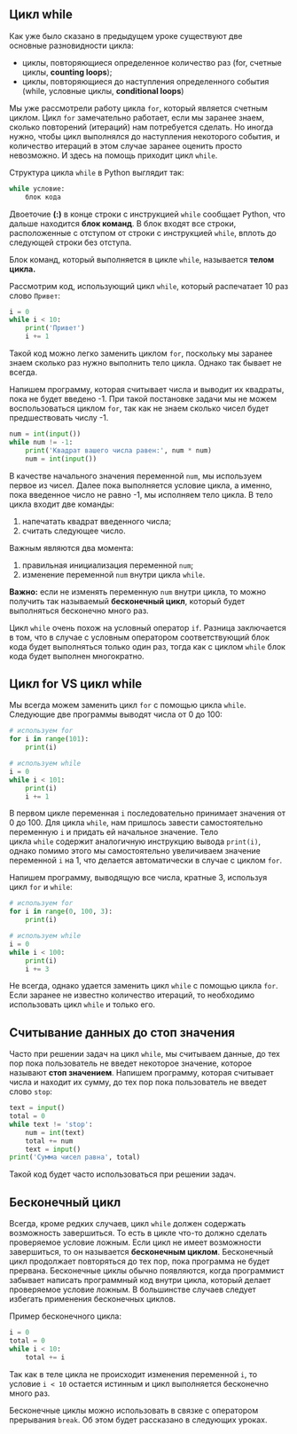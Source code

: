 ## Цикл while

Как уже было сказано в предыдущем уроке существуют две основные разновидности цикла:

-   циклы, повторяющиеся определенное количество раз (for, счетные циклы, **counting loops**);
-   циклы, повторяющиеся до наступления определенного события (while, условные циклы, **conditional loops**)

Мы уже рассмотрели работу цикла `for`, который является счетным циклом. Цикл `for` замечательно работает, если мы заранее знаем, сколько повторений (итераций) нам потребуется сделать. Но иногда нужно, чтобы цикл выполнялся до наступления некоторого события, и количество итераций в этом случае заранее оценить просто невозможно. И здесь на помощь приходит цикл `while`.

Структура цикла `while` в Python выглядит так:

```python
while условие:
    блок кода
```

Двоеточие **(:)** в конце строки с инструкцией `while` сообщает Python, что дальше находится **блок команд**. В блок входят все строки, расположенные с отступом от строки с инструкцией `while`, вплоть до следующей строки без отступа.

Блок команд, который выполняется в цикле `while`, называется **телом цикла.**

Рассмотрим код, использующий цикл `while`, который распечатает 10 раз слово `Привет`:

```python
i = 0
while i < 10:
    print('Привет')
    i += 1
```

Такой код можно легко заменить циклом `for`, поскольку мы заранее знаем сколько раз нужно выполнить тело цикла. Однако так бывает не всегда.

Напишем программу, которая считывает числа и выводит их квадраты, пока не будет введено -1. При такой постановке задачи мы не можем воспользоваться циклом `for`, так как не знаем сколько чисел будет предшествовать числу -1.

```python
num = int(input())
while num != -1:
    print('Квадрат вашего числа равен:', num * num)
    num = int(input())
```

В качестве начального значения переменной `num`, мы используем первое из чисел. Далее пока выполняется условие цикла, а именно, пока введенное число не равно -1, мы исполняем тело цикла. В тело цикла входит две команды:

1.  напечатать квадрат введенного числа;
2.  считать следующее число.

Важным являются два момента:

1.  правильная инициализация переменной `num`;
2.  изменение переменной `num` внутри цикла `while`.

**Важно:** если не изменять переменную `num` внутри цикла, то можно получить так называемый **бесконечный цикл**, который будет выполняться бесконечно много раз.

Цикл `while` очень похож на условный оператор `if`. Разница заключается в том, что в случае с условным оператором соответствующий блок кода будет выполняться только один раз, тогда как с циклом `while` блок кода будет выполнен многократно.

## Цикл for VS цикл while

Мы всегда можем заменить цикл `for` с помощью цикла `while`. Следующие две программы выводят числа от 0 до 100:

```python
# используем for
for i in range(101):
    print(i)

# используем while
i = 0
while i < 101:
    print(i)
    i += 1
```

В первом цикле переменная `i` последовательно принимает значения от 0 до 100. Для цикла `while`, нам пришлось завести самостоятельно переменную `i` и придать ей начальное значение. Тело цикла `while` содержит аналогичную инструкцию вывода `print(i)`, однако помимо этого мы самостоятельно увеличиваем значение переменной `i` на 1, что делается автоматически в случае с циклом `for`.

Напишем программу, выводящую все числа, кратные 3, используя цикл `for` и `while`:

```python
# используем for
for i in range(0, 100, 3):
    print(i)

# используем while
i = 0
while i < 100:
    print(i)
    i += 3
```

Не всегда, однако удается заменить цикл `while` с помощью цикла `for`. Если заранее не известно количество итераций, то необходимо использовать цикл `while` и только его.

## Считывание данных до стоп значения

Часто при решении задач на цикл `while`, мы считываем данные, до тех пор пока пользователь не введет некоторое значение, которое называют **стоп значением**. Напишем программу, которая считывает числа и находит их сумму, до тех пор пока пользователь не введет слово `stop`:

```python
text = input()
total = 0
while text != 'stop':
    num = int(text)
    total += num
    text = input()
print('Сумма чисел равна', total)
```

Такой код будет часто использоваться при решении задач.

## Бесконечный цикл

Всегда, кроме редких случаев, цикл `while` должен содержать возможность завершиться. То есть в цикле что-то должно сделать проверяемое условие ложным. Если цикл не имеет возможности завершиться, то он называется **бесконечным циклом**. Бесконечный цикл продолжает повторяться до тех пор, пока программа не будет прервана. Бесконечные циклы обычно появляются, когда программист забывает написать программный код внутри цикла, который делает проверяемое условие ложным. В большинстве случаев следует избегать применения бесконечных циклов.

Пример бесконечного цикла:

```python
i = 0
total = 0
while i < 10:
    total += i
```

Так как в теле цикла не происходит изменения переменной `i`, то условие `i < 10` остается истинным и цикл выполняется бесконечно много раз.

Бесконечные циклы можно использовать в связке с оператором прерывания `break`. Об этом будет рассказано в следующих уроках.